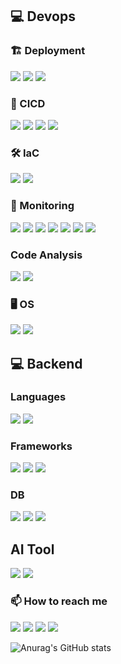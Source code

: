 ## 💻 Devops
### 🏗️ Deployment
<a href="" target="_blank"><img src="https://img.shields.io/badge/AWS-FF9900?style=for-the-badge&logo=&logoColor=FFFFFF"/></a>
<a href="" target="_blank"><img src="https://img.shields.io/badge/Kubernetes-326CE5?style=for-the-badge&logo=kubernetes&logoColor=FFFFFF"/></a>
<a href="" target="_blank"><img src="https://img.shields.io/badge/Docker-2496ED?style=for-the-badge&logo=Docker&logoColor=FFFFFF"/></a>    
### 📡 CICD
<a href="" target="_blank"><img src="https://img.shields.io/badge/Jenkins-D24939?style=for-the-badge&logo=jenkins&logoColor=FFFFFF"/></a>
<a href="" target="_blank"><img src="https://img.shields.io/badge/ArgoCD-EF7B4D?style=for-the-badge&logo=Argo&logoColor=FFFFFF"/></a>
<a href="" target="_blank"><img src="https://img.shields.io/badge/Github Actions-2088FF?style=for-the-badge&logo=githubactions&logoColor=FFFFFF"/></a>
<a href="" target="_blank"><img src="https://img.shields.io/badge/Helm-0F1689?style=for-the-badge&logo=Helm&logoColor=FFFFFF"/></a>
### 🛠️ IaC
<a href="" target="_blank"><img src="https://img.shields.io/badge/ansible-EE0000?style=for-the-badge&logo=ansible&logoColor=FFFFFF"/></a>
<a href="" target="_blank"><img src="https://img.shields.io/badge/terraform-844FBA?style=for-the-badge&logo=terraform&logoColor=FFFFFF"/></a>
### 🔎 Monitoring
<a href="" target="_blank"><img src="https://img.shields.io/badge/ElasticSearch-005571?style=for-the-badge&logo=elasticsearch&logoColor=FFFFFF"/></a>
<a href="" target="_blank"><img src="https://img.shields.io/badge/Kibana-005571?style=for-the-badge&logo=kibana&logoColor=FFFFFF"/></a>
<a href="" target="_blank"><img src="https://img.shields.io/badge/Fluentd-0E83C8?style=for-the-badge&logo=fluentd&logoColor=FFFFFF"/></a>
<a href="" target="_blank"><img src="https://img.shields.io/badge/opensearch-005EB8?style=for-the-badge&logo=opensearch&logoColor=FFFFFF"/></a>
<a href="" target="_blank"><img src="https://img.shields.io/badge/fluentbit-49BDA5?style=for-the-badge&logo=fluent bit&logoColor=FFFFFF"/></a>
<a href="" target="_blank"><img src="https://img.shields.io/badge/Prometheus-E6522C?style=for-the-badge&logo=prometheus&logoColor=FFFFFF"/></a>
<a href="" target="_blank"><img src="https://img.shields.io/badge/Grafana-F46800?style=for-the-badge&logo=grafana&logoColor=FFFFFF"/></a>

### Code Analysis
<a href="" target="_blank"><img src="https://img.shields.io/badge/sonarqube-4E9BCD?style=for-the-badge&logo=sonarqube&logoColor=FFFFFF"/></a>
<a href="" target="_blank"><img src="https://img.shields.io/badge/sonarcloud-F3702A?style=for-the-badge&logo=sonarcloud&logoColor=FFFFFF"/></a>

### 🖥️ OS
<a href="" target="_blank"><img src="https://img.shields.io/badge/ubuntu-E95420?style=for-the-badge&logo=ubuntu&logoColor=FFFFFF"/></a>
<a href="" target="_blank"><img src="https://img.shields.io/badge/centos-262577?style=for-the-badge&logo=centos&logoColor=FFFFFF"/></a>

## 💻 Backend
### Languages
<a href="" target="_blank"><img src="https://img.shields.io/badge/java-E11F20?style=for-the-badge&logo=&logoColor=FFFFFF"/></a>
<a href="" target="_blank"><img src="https://img.shields.io/badge/python-3776AB?style=for-the-badge&logo=python&logoColor=FFFFFF"/></a>
### Frameworks
<a href="" target="_blank"><img src="https://img.shields.io/badge/spring-boot-#6DB33F?style=for-the-badge&logo=spring-boot&logoColor=FFFFFF"/></a>
<a href="" target="_blank"><img src="https://img.shields.io/badge/django-092E20?style=for-the-badge&logo=django&logoColor=FFFFFF"/></a>
<a href="" target="_blank"><img src="https://img.shields.io/badge/FastAPI-005571?style=for-the-badge&logo=fastapi"/></a>
### DB
<a href="" target="_blank"><img src="https://img.shields.io/badge/mysql-4479A1?style=for-the-badge&logo=mysql&logoColor=FFFFFF"/></a>
<a href="" target="_blank"><img src="https://img.shields.io/badge/mariadb-003545?style=for-the-badge&logo=mariadb&logoColor=FFFFFF"/></a>
<a href="" target="_blank"><img src="https://img.shields.io/badge/postgres-%23316192.svg?style=for-the-badge&logo=postgresql&logoColor=white"/></a>

## AI Tool
<a href="" target="_blank"><img src="https://img.shields.io/badge/chatGPT-74aa9c?style=for-the-badge&logo=openai&logoColor=white"/></a>
<a href="" target="_blank"><img src="https://img.shields.io/badge/github_copilot-8957E5?style=for-the-badge&logo=github-copilot&logoColor=white"/></a>

### 📫 How to reach me
<a href="https://velog.io/@whddms310/posts" target="_blank"><img src="https://img.shields.io/badge/whddms310-20C997?style=for-the-badge&logo=velog&logoColor=FFFFFF"/></a>
<a href="https://www.linkedin.com/in/jong-eun-lee-5094ab240/" target="_blank"><img src="https://img.shields.io/badge/Jong Eun LEE-0A66C2?style=for-the-badge&logo=linkedin&logoColor=FFFFFF"/></a>
<a href="https://www.facebook.com/sleepyowl310" target="_blank"><img src="https://img.shields.io/badge/Jong Eun LEE-0866FF?style=for-the-badge&logo=facebook&logoColor=FFFFFF"/></a>
<a href="" target="_blank"><img src="https://img.shields.io/badge/whddms1208@gmail.com-EA4335?style=for-the-badge&logo=Gmail&logoColor=FFFFFF"/></a>

![Anurag's GitHub stats](https://github-readme-stats.vercel.app/api?username=JongEunLee310&show_icons=true&theme=blue-green)


<!--
**JongEunLee/JongEunLee310** is a ✨ _special_ ✨ repository because its `README.md` (this file) appears on your GitHub profile.

Here are some ideas to get you started:

- 🔭 I’m currently working on ...
- 🌱 I’m currently learning ...
- 👯 I’m looking to collaborate on ...
- 🤔 I’m looking for help with ...
- 💬 Ask me about ...
- 📫 How to reach me: ...
- 😄 Pronouns: ...
- ⚡ Fun fact: ...
-->

